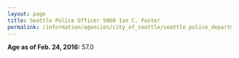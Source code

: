 ```yaml
---
layout: page
title: Seattle Police Officer 5060 Ian C. Foster
permalink: /information/agencies/city_of_seattle/seattle_police_department/copbook/5060/
---
```


**Age as of Feb. 24, 2016:** 57.0
